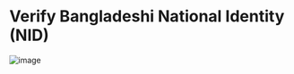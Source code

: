 # Verify Bangladeshi National Identity (NID)
![image](https://user-images.githubusercontent.com/19913044/224060750-1215e462-76ea-4e4a-935a-b476ca818c84.png)

